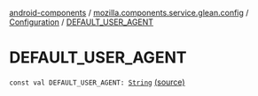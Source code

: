 [android-components](../../index.md) / [mozilla.components.service.glean.config](../index.md) / [Configuration](index.md) / [DEFAULT_USER_AGENT](./-d-e-f-a-u-l-t_-u-s-e-r_-a-g-e-n-t.md)

# DEFAULT_USER_AGENT

`const val DEFAULT_USER_AGENT: `[`String`](https://kotlinlang.org/api/latest/jvm/stdlib/kotlin/-string/index.html) [(source)](https://github.com/mozilla-mobile/android-components/blob/master/components/service/glean/src/main/java/mozilla/components/service/glean/config/Configuration.kt#L62)